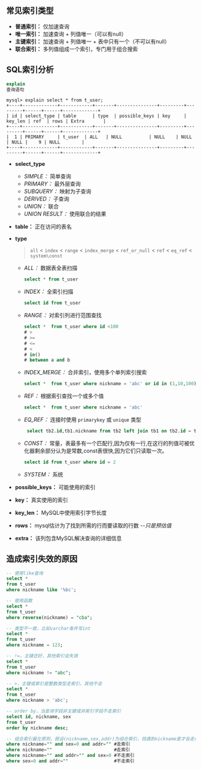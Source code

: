 ## 常见索引类型

- **普通索引：** 仅加速查询
- **唯一索引：** 加速查询 + 列值唯一（可以有null）
- **主键索引：** 加速查询 + 列值唯一 + 表中只有一个（不可以有null）
- **联合索引：** 多列值组成一个索引，专门用于组合搜索

## SQL索引分析

```sql
explain
查询语句
```

```shell
mysql> explain select * from t_user;
+----+-------------+------------+-------+---------------+---------+---------+------+------+-------------+
| id | select_type | table      | type  | possible_keys | key     | key_len | ref  | rows | Extra       |
+----+-------------+------------+-------+---------------+---------+---------+------+------+-------------+
|  1 | PRIMARY     | t_user  | ALL   | NULL          | NULL    | NULL    | NULL |    9 | NULL        |
+----+-------------+------------+-------+---------------+---------+---------+------+------+-------------+
```

- **select_type**
    - *SIMPLE：* 简单查询
    - *PRIMARY：* 最外层查询
    - *SUBQUERY：* 映射为子查询
    - *DERIVED：* 子查询
    - *UNION：* 联合
    - *UNION RESULT：* 使用联合的结果

- **table：** 正在访问的表名

- **type**

  > `all` < `index` < `range` < `index_merge` < `ref_or_null` < `ref` < `eq_ref` < `system\const`

    - *ALL：* 数据表全表扫描

      ```sql
      select * from t_user
      ```

    - *INDEX：* 全索引扫描

      ```sql
      select id from t_user
      ```

    - *RANGE：* 对索引列进行范围查找

      ```sql
      select *  from t_user where id <100
      # >
      # >= 
      # <=
      # <
      # in()
      # between a and b
      ```

    - *INDEX_MERGE：* 合并索引，使用多个单列索引搜索

      ```sql
      select *  from t_user where nickname = 'abc' or id in (1,10,100)
      ```

    - *REF：*  根据索引查找一个或多个值

      ```sql
      select *  from t_user where nickname = 'abc'
      ```

    - *EQ_REF：* 连接时使用 `primarykey` 或  `unique` 类型

      ```sql
       select tb2.id,tb1.nickname from tb2 left join tb1 on tb2.id = tb1.id;
      ```

    - *CONST：* 常量，表最多有一个匹配行,因为仅有一行,在这行的列值可被优化器剩余部分认为是常数,const表很快,因为它们只读取一次。

      ```sql
      select id from t_user where id = 2
      ```

    - *SYSTEM：* 系统

- **possible_keys：** 可能使用的索引

- **key：** 真实使用的索引

- **key_len：** MySQL中使用索引字节长度

- **rows：** mysql估计为了找到所需的行而要读取的行数  *--只是预估值*

- **extra：** 该列包含MySQL解决查询的详细信息

## 造成索引失效的原因

```sql
-- 使用like查询
select *
from t_user
where nickname like '%bc';

-- 使用函数
select *
from t_user
where reverse(nickname) = "cba";

-- 类型不一致，比如varchar条件写int
select *
from t_user
where nickname = 123;

-- !=，主键还好，其他索引会失效
select *
from t_user
where nickname != "abc";

-- >，主键或索引是整数类型走索引，其他不会
select *
from t_user
where nickname > 'abc';

-- order by，当查询字段非主键或非索引字段不走索引
select id, nickname, sex
from t_user
order by nickname desc;

-- 组合索引最左原则，假设(nickname,sex,addr)为组合索引，但遇到nickname是才会走组合索引，且后面必须按照建立组合索引是的顺序，可以没有但不能间隔、乱序
where nickname="" and sex=0 and addr=""	#走索引
where nickname=""						#走索引
where nickname="" and addr="" and sex=0	#不走索引
where sex=0 and addr=""  				#不走索引
```
